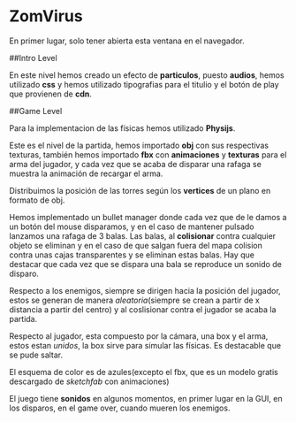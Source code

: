 # ZomVirus

En primer lugar, solo tener abierta esta ventana en el navegador.

##Intro Level

En este nivel hemos creado un efecto de **particulos**, puesto **audios**, hemos utilizado **css** y  hemos utilizado tipografias para el titulio y el botón de play que provienen de **cdn**.

##Game Level

Para la implementacion de las físicas hemos utilizado **Physijs**.

Este es el nivel de la partida, hemos importado **obj** con sus respectivas texturas, también hemos importado **fbx** con **animaciones** y **texturas** para el arma del jugador, y cada vez que se acaba de disparar una rafaga se muestra la animación de recargar el arma.

Distribuimos la posición de las torres según los **vertices** de un plano en formato de obj.

Hemos implementado un bullet manager donde cada vez que de le damos a un botón del mouse disparamos, y en el caso de mantener pulsado lanzamos una rafaga de 3 balas. Las balas, al **colisionar** contra cualquier objeto se eliminan y en el caso de que salgan fuera del mapa colision contra unas cajas transparentes y se eliminan estas balas. Hay que destacar que cada vez que se dispara una bala se reproduce un sonido de disparo.

Respecto a los enemigos, siempre se dirigen hacia la posición del jugador, estos se generan de manera *aleatoria*(siempre se crean a partir de x distancia a partir del centro) y al coslisionar contra el jugador se acaba la partida.

Respecto al jugador, esta compuesto por la cámara, una box y el arma, estos estan *unidos*, la box sirve para simular las físicas. Es destacable que se pude saltar.

El esquema de color es de azules(excepto el fbx, que es un modelo gratis descargado de *sketchfab* con animaciones)

El juego tiene **sonidos** en algunos momentos, en primer lugar en la GUI, en los disparos, en el game over, cuando mueren los enemigos.